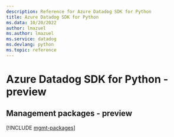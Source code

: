 ```yaml
---
description: Reference for Azure Datadog SDK for Python
title: Azure Datadog SDK for Python
ms.data: 10/20/2022
author: lmazuel
ms.author: lmazuel
ms.service: datadog
ms.devlang: python
ms.topic: reference
---
```

# Azure Datadog SDK for Python - preview

## Management packages - preview
[!INCLUDE [mgmt-packages](datadog-mgmt-index.md)]